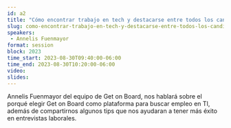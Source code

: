 ```yaml
---
id: a2
title: "Cómo encontrar trabajo en tech y destacarse entre todos los candidatos"
slug: como-encontrar-trabajo-en-tech-y-destacarse-entre-todos-los-candidatos
speakers:
 - Annelis Fuenmayor 
format: session
block: 2023
time_start: 2023-08-30T09:40:00-06:00
time_end: 2023-08-30T10:20:00-06:00
video:
slides:
---
```


Annelis Fuenmayor del equipo de Get on Board, nos hablará sobre el porqué elegir Get on Board como plataforma para buscar empleo en TI, además de compartirnos algunos tips que nos ayudaran a tener más éxito en entrevistas laborales.